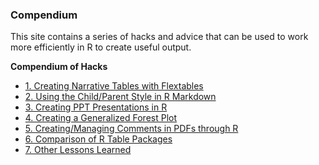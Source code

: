 ### Compendium

This site contains a series of hacks and advice that can be used to work more efficiently in R to create useful output.

<nav aria-label="deliverables">
  <b>Compendium of Hacks </b>
  <ul>
    <li><a href="1_narrative_tables.html">1.	Creating Narrative Tables with Flextables</a></li> 
    <li><a href="2_child_parent.html">2.	Using the Child/Parent Style in R Markdown</a></li> 
    <li><a href="3_ppt.html">3.	Creating PPT Presentations in R</a></li>     
    <li><a href="4_forest_plot.html">4.	Creating a Generalized Forest Plot</a></li> 
    <li><a href="5_pdf_comments.html">5.	Creating/Managing Comments in PDFs through R</a></li> 
    <li><a href="6_table_package_comparisons.html">6.	Comparison of R Table Packages</a></li> 
    <li><a href="7_other_lessons.html">7.	Other Lessons Learned</a></li> 
  </ul>
</nav> 
